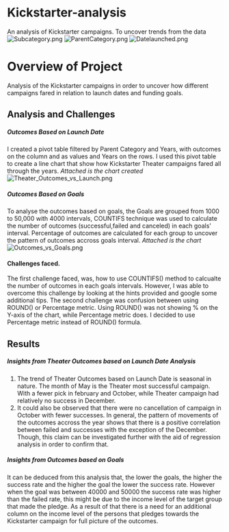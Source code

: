 # Kickstarter-analysis
An analysis of Kickstarter campaigns.
To uncover trends from the data 
![Subcategory.png](path/to/Subcategory.png)
![ParentCategory.png](path/to/ParentCategory.png)
![Datelaunched.png](path/to/Datelaunched.png)

# Overview of Project
Analysis of the Kickstarter campaigns in order to uncover how different campaigns fared in relation to launch dates and funding goals. 
## Analysis and Challenges
##### Outcomes Based on Launch Date
I created a pivot table filtered by Parent Category and Years, with outcomes on the column and as values and Years on the rows. I used this pivot table to create a line chart that show how Kickstarter Theater campaigns fared all through the years. *Attached is the chart created*
![Theater_Outcomes_vs_Launch.png](path/to/Theater_Outcomes_vsLaunch.png)
##### Outcomes Based on Goals
To analyse the outcomes based on goals, the Goals are grouped from 1000 to 50,000 with 4000 intervals, COUNTIFS technique was used to calculate the number of outcomes (successful,failed and canceled) in each goals' interval. Percentage of outcomes are calculated for each group to uncover the pattern of outcomes accross goals interval. *Attached is the chart*
![Outcomes_vs_Goals.png](path/to/Outcomes_vs_Goals.png)
#### Challenges faced.
The first challenge faced, was, how to use COUNTIFS() method to calcualte the number of outcomes in each goals intervals. However, I was able to overcome this challenge by looking at the hints provided and google some additional tips.
The second challenge was confusion between using ROUND() or Percentage metric. Using ROUND() was not showing % on the Y-axis of the  chart, while Percentage metric does. I decided to use Percentage metric instead of ROUND() formula.
## Results
##### Insights from Theater Outcomes based on Launch Date Analysis
1. The trend of Theater Outcomes based on Launch Date is seasonal in nature. The month of May is the Theater most successful campaign. With a fewer pick in february and October, while Theater campaign had relatively no success in December. 
2. It could also be observed that there were no cancellation of campaign in October with fewer successes.
In general, the pattern of movements of the outcomes accross the year shows that there is a positive correlation between failed and successes with the exception of the December. Though, this claim can be investigated further with the aid of regression analysis in order to confirm that.
##### Insights from Outcomes based on Goals 
It can be deduced from this analysis that, the lower the goals, the higher the success rate and the higher the goal the lower the success rate.
However when the goal was between 40000 and 50000 the success rate was higher than the failed rate, this might be due to the income level of the target group that made the pledge. As a result of that there is a need for an additional column on the income level of the persons that pledges towards the Kickstarter campaign for full picture of the outcomes.



